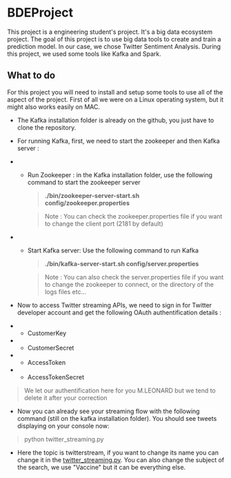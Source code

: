 # BDEProject

This project is a engineering student's project. It's a big data ecosystem project.
The goal of this project is to use big data tools to create and train a prediction model. In our case, we chose Twitter Sentiment Analysis.
During this project, we used some tools like Kafka and Spark.

## What to do

For this project you will need to install and setup some tools to use all of the aspect of the project.
First of all we were on a Linux operating system, but it might also works easily on MAC.

- The Kafka installation folder is already on the github, you just have to clone the repository.
- For running Kafka, first, we need to start the zookeeper and then Kafka server :
- -  Run Zookeeper : in the Kafka installation folder, use the following command to start the zookeeper server 

        > **./bin/zookeeper-server-start.sh config/zookeeper.properties**
        
        > Note : You can check the zookeeper.properties file if you want to change the client port (2181 by default)
        
- - Start Kafka server: Use the following command to run Kafka
        
     > **./bin/kafka-server-start.sh config/server.properties**
     
     > Note : You can also check the server.properties file if you want to change the zookeeper to connect, or the directory of the logs files etc...
     
    
- Now to access Twitter streaming APIs, we need to sign in for Twitter developer account and get the following OAuth authentification details : 
- - CustomerKey
- - CustomerSecret
- - AccessToken
- - AccessTokenSecret

> We let our authentification here for you M.LEONARD but we tend to delete it after your correction

- Now you can already see your streaming flow with the following command (still on the kafka installation folder). You should see tweets displaying on your console now: 

> python twitter_streaming.py

- Here the topic is twitterstream, if you want to change its name you can change it in the [twitter_streaming.py](kafka-2.7.0-src/twitter_streaming.py). You can also change the subject of the search, we use "Vaccine" but it can be everything else.


